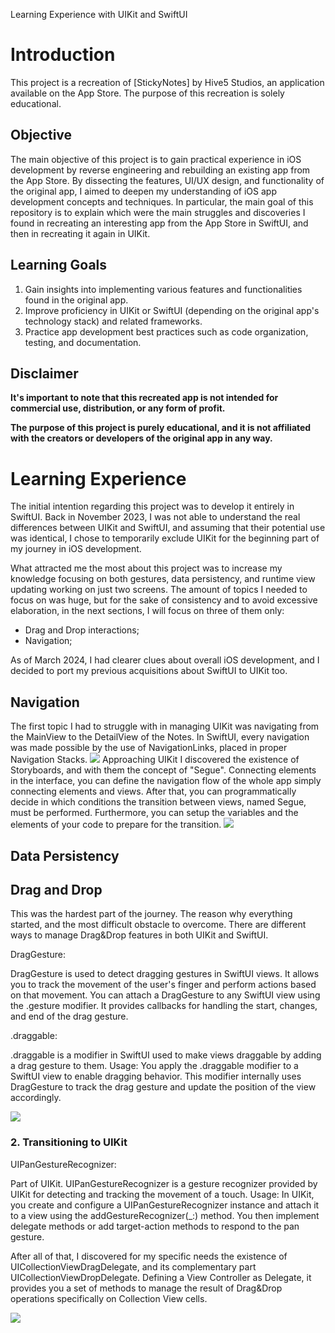 Learning Experience with UIKit and SwiftUI

# Introduction

This project is a recreation of [StickyNotes] by Hive5 Studios, an application available on the App Store. The purpose of this recreation is solely educational.

## Objective

The main objective of this project is to gain practical experience in iOS development by reverse engineering and rebuilding an existing app from the App Store. By dissecting the features, UI/UX design, and functionality of the original app, I aimed to deepen my understanding of iOS app development concepts and techniques.
In particular, the main goal of this repository is to explain which were the main struggles and discoveries I found in recreating an interesting app from the App Store in SwiftUI, and then in recreating it again in UIKit. 

## Learning Goals

1. Gain insights into implementing various features and functionalities found in the original app.
2. Improve proficiency in UIKit or SwiftUI (depending on the original app's technology stack) and related frameworks.
3. Practice app development best practices such as code organization, testing, and documentation.

## Disclaimer

**It's important to note that this recreated app is not intended for commercial use, distribution, or any form of profit.**

**The purpose of this project is purely educational, and it is not affiliated with the creators or developers of the original app in any way.**


# Learning Experience

The initial intention regarding this project was to develop it entirely in SwiftUI. Back in November 2023, I was not able to understand the real differences between UIKit and SwiftUI, and assuming that their potential use was identical, I chose to temporarily exclude UIKit for the beginning part of my journey in iOS development.

What attracted me the most about this project was to increase my knowledge focusing on both gestures, data persistency, and runtime view updating working on just two screens. The amount of topics I needed to focus on was huge, but for the sake of consistency and to avoid excessive elaboration, in the next sections, I will focus on three of them only:

- Drag and Drop interactions;
- Navigation;

As of March 2024, I had clearer clues about overall iOS development, and I decided to port my previous acquisitions about SwiftUI to UIKit too.

## Navigation
The first topic I had to struggle with in managing UIKit was navigating from the MainView to the DetailView of the Notes. 
In SwiftUI, every navigation was made possible by the use of NavigationLinks, placed in proper Navigation Stacks.
![](navigationLink)
Approaching UIKit I discovered the existence of Storyboards, and with them the concept of "Segue".
Connecting elements in the interface, you can define the navigation flow of the whole app simply connecting elements and views. After that, you can programmatically decide in which conditions the transition between views, named Segue, must be performed. Furthermore, you can setup the variables and the elements of your code to prepare for the transition.
![](segue.png)


## Data Persistency

## Drag and Drop
This was the hardest part of the journey. The reason why everything started, and the most difficult obstacle to overcome. 
There are different ways to manage Drag&Drop features in both UIKit and SwiftUI.

DragGesture:

DragGesture is used to detect dragging gestures in SwiftUI views. It allows you to track the movement of the user's finger and perform actions based on that movement.
You can attach a DragGesture to any SwiftUI view using the .gesture modifier. It provides callbacks for handling the start, changes, and end of the drag gesture.

.draggable:

.draggable is a modifier in SwiftUI used to make views draggable by adding a drag gesture to them.
Usage: You apply the .draggable modifier to a SwiftUI view to enable dragging behavior. This modifier internally uses DragGesture to track the drag gesture and update the position of the view accordingly.

![](draggableScreenshot.png)



### 2. Transitioning to UIKit

UIPanGestureRecognizer:

Part of UIKit.
UIPanGestureRecognizer is a gesture recognizer provided by UIKit for detecting and tracking the movement of a touch.
Usage: In UIKit, you create and configure a UIPanGestureRecognizer instance and attach it to a view using the addGestureRecognizer(_:) method. You then implement delegate methods or add target-action methods to respond to the pan gesture.

After all of that, I discovered for my specific needs the existence of UICollectionViewDragDelegate, and its complementary part UICollectionViewDropDelegate.
Defining a View Controller as Delegate, it provides you a set of methods to manage the result of Drag&Drop operations specifically on Collection View cells.

![](collectionDrop.png)

